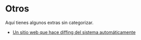 # Otros

Aquí tienes algunos extras sin categorizar.

- [Un sitio web que hace diffing del sistema automáticamente](https://yls8.mtheall.com/ninupdates/titlelist.php?sys=hac)
